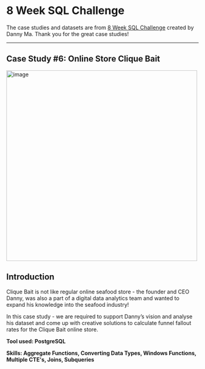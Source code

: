 # 8 Week SQL Challenge

The case studies and datasets are from [8 Week SQL Challenge](https://8weeksqlchallenge.com/) created by Danny Ma. Thank you for the great case studies!

***

## Case Study #6: Online Store Clique Bait


<img width="500" alt="image" src="https://user-images.githubusercontent.com/61902789/132230660-4395d821-90fa-4733-9dba-87c101f77e60.png">

## Introduction

Clique Bait is not like regular online seafood store - the founder and CEO Danny, was also a part of a digital data analytics team and wanted to expand his knowledge into the seafood industry!

In this case study - we are required to support Danny’s vision and analyse his dataset and come up with creative solutions to calculate funnel fallout rates for the Clique Bait online store.



**Tool used: PostgreSQL** 

**Skills: Aggregate Functions, Converting Data Types, Windows Functions, Multiple CTE's, Joins, Subqueries**






